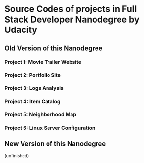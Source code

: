 # Source Codes of projects in Full Stack Developer Nanodegree by Udacity

## Old Version of this Nanodegree

### Project 1: Movie Trailer Website

### Project 2: Portfolio Site

### Project 3: Logs Analysis

### Project 4: Item Catalog

### Project 5: Neighborhood Map

### Project 6: Linux Server Configuration

## New Version of this Nanodegree

(unfinished)

